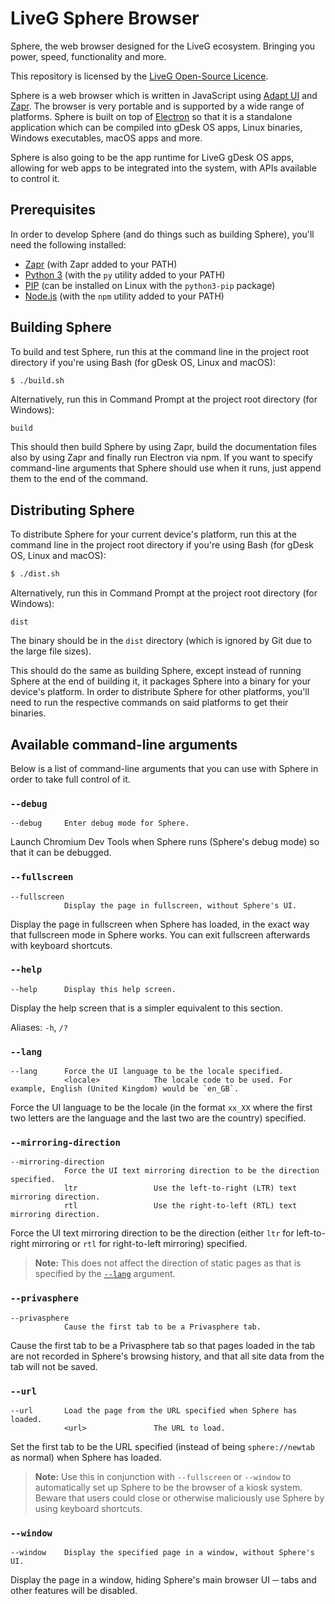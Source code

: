 # LiveG Sphere Browser
Sphere, the web browser designed for the LiveG ecosystem. Bringing you power, speed, functionality and more.

This repository is licensed by the [LiveG Open-Source Licence](https://github.com/LiveG-Development/Sphere/blob/master/LICENCE.md).

Sphere is a web browser which is written in JavaScript using [Adapt UI](https://github.com/LiveG-Development/Adapt-UI) and [Zapr](https://github.com/LiveG-Development/Zapr). The browser is very portable and is supported by a wide range of platforms. Sphere is built on top of [Electron](http://electronjs.org/) so that it is a standalone application which can be compiled into gDesk OS apps, Linux binaries, Windows executables, macOS apps and more.

Sphere is also going to be the app runtime for LiveG gDesk OS apps, allowing for web apps to be integrated into the system, with APIs available to control it.

## Prerequisites
In order to develop Sphere (and do things such as building Sphere), you'll need the following installed:
* [Zapr](https://github.com/LiveG-Development/Zapr) (with Zapr added to your PATH)
* [Python 3](https://www.python.org/downloads) (with the `py` utility added to your PATH)
* [PIP](https://pypi.org/project/pip/) (can be installed on Linux with the `python3-pip` package)
* [Node.js](https://nodejs.org/en/download) (with the `npm` utility added to your PATH)

## Building Sphere
To build and test Sphere, run this at the command line in the project root directory if you're using Bash (for gDesk OS, Linux and macOS):

```bash
$ ./build.sh
```

Alternatively, run this in Command Prompt at the project root directory (for Windows):

```batch
build
```

This should then build Sphere by using Zapr, build the documentation files also by using Zapr and finally run Electron via npm. If you want to specify command-line arguments that Sphere should use when it runs, just append them to the end of the command.

## Distributing Sphere
To distribute Sphere for your current device's platform, run this at the command line in the project root directory if you're using Bash (for gDesk OS, Linux and macOS):

```bash
$ ./dist.sh
```

Alternatively, run this in Command Prompt at the project root directory (for Windows):

```batch
dist
```

The binary should be in the `dist` directory (which is ignored by Git due to the large file sizes).

This should do the same as building Sphere, except instead of running Sphere at the end of building it, it packages Sphere into a binary for your device's platform. In order to distribute Sphere for other platforms, you'll need to run the respective commands on said platforms to get their binaries.

## Available command-line arguments
Below is a list of command-line arguments that you can use with Sphere in order to take full control of it.

### `--debug`
```
--debug     Enter debug mode for Sphere.
```

Launch Chromium Dev Tools when Sphere runs (Sphere's debug mode) so that it can be debugged.

### `--fullscreen`
```
--fullscreen
            Display the page in fullscreen, without Sphere's UI.
```

Display the page in fullscreen when Sphere has loaded, in the exact way that fullscreen mode in Sphere works. You can exit fullscreen afterwards with keyboard shortcuts.

### `--help`
```
--help      Display this help screen.
```

Display the help screen that is a simpler equivalent to this section.

Aliases: `-h`, `/?`

### `--lang`
```
--lang      Force the UI language to be the locale specified.
            <locale>            The locale code to be used. For example, English (United Kingdom) would be `en_GB`.
```

Force the UI language to be the locale (in the format `xx_XX` where the first two letters are the language and the last two are the country) specified.

### `--mirroring-direction`
```
--mirroring-direction
            Force the UI text mirroring direction to be the direction specified.
            ltr                 Use the left-to-right (LTR) text mirroring direction.
            rtl                 Use the right-to-left (RTL) text mirroring direction.
```

Force the UI text mirroring direction to be the direction (either `ltr` for left-to-right mirroring or `rtl` for right-to-left mirroring) specified.

> **Note:** This does not affect the direction of static pages as that is specified by the [`--lang`](#--lang) argument.

### `--privasphere`
```
--privasphere
            Cause the first tab to be a Privasphere tab.
```

Cause the first tab to be a Privasphere tab so that pages loaded in the tab are not recorded in Sphere's browsing history, and that all site data from the tab will not be saved.

### `--url`
```
--url       Load the page from the URL specified when Sphere has loaded.
            <url>               The URL to load.
```

Set the first tab to be the URL specified (instead of being `sphere://newtab` as normal) when Sphere has loaded.

> **Note:** Use this in conjunction with `--fullscreen` or `--window` to automatically set up Sphere to be the browser of a kiosk system. Beware that users could close or otherwise maliciously use Sphere by using keyboard shortcuts.

### `--window`
```
--window    Display the specified page in a window, without Sphere's UI.
```

Display the page in a window, hiding Sphere's main browser UI ─ tabs and other features will be disabled.
